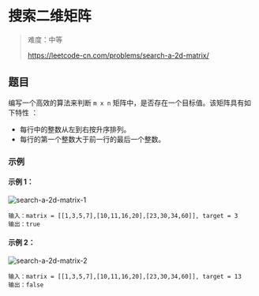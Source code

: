 # 搜索二维矩阵

> 难度：中等
>
> https://leetcode-cn.com/problems/search-a-2d-matrix/

## 题目

编写一个高效的算法来判断 `m x n` 矩阵中，是否存在一个目标值。该矩阵具有如下特性
：

- 每行中的整数从左到右按升序排列。
- 每行的第一个整数大于前一行的最后一个整数。

### 示例

#### 示例 1：

![search-a-2d-matrix-1](https://user-images.githubusercontent.com/88995580/159103220-f710f135-7ed9-440f-8b1b-548b05945733.jpg)

```
输入：matrix = [[1,3,5,7],[10,11,16,20],[23,30,34,60]], target = 3
输出：true
```

#### 示例 2：

![search-a-2d-matrix-2](https://user-images.githubusercontent.com/88995580/159103224-9d1e0cb3-589a-426c-afce-6c4d1beab107.jpg)

```
输入：matrix = [[1,3,5,7],[10,11,16,20],[23,30,34,60]], target = 13
输出：false
```
